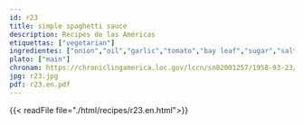 ```yaml
---
id: r23
title: simple spaghetti sauce
description: Recipes de las Américas
etiquettas: ["vegetarian"]
ingredientes: ["onion","oil","garlic","tomato","bay leaf","sugar","salt","pepper"]
plato: ["main"]
chronam: https://chroniclingamerica.loc.gov/lccn/sn82001257/1958-03-23/ed-1/seq-5/
jpg: r23.jpg
pdf: r23.en.pdf
---
```


{{< readFile file="./html/recipes/r23.en.html">}}